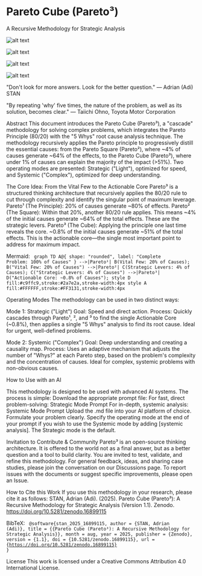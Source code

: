 # Pareto Cube (Pareto³)
A Recursive Methodology for Strategic Analysis

![alt text](https://img.shields.io/badge/License-CC%20BY%204.0-lightgrey.svg)

![alt text](https://zenodo.org/badge/DOI/10.5281/zenodo.16899115.svg)

![alt text](https://img.shields.io/badge/Arweave-Permanent%20Archive-green.svg)

![alt text](https://img.shields.io/badge/SSRN-View%20Preprint-blue.svg)

"Don't look for more answers. Look for the better question." — Adrian (Adi) STAN

"By repeating 'why' five times, the nature of the problem, as well as its solution, becomes clear." — Taiichi Ohno, Toyota Motor Corporation

Abstract
This document introduces the Pareto Cube (Pareto³), a "cascade" methodology for solving complex problems, which integrates the Pareto Principle (80/20) with the "5 Whys" root cause analysis technique. The methodology recursively applies the Pareto principle to progressively distill the essential causes: from the Pareto Square (Pareto²), where ~4% of causes generate ~64% of the effects, to the Pareto Cube (Pareto³), where under 1% of causes can explain the majority of the impact (>51%). Two operating modes are presented: Strategic ("Light"), optimized for speed, and Systemic ("Complex"), optimized for deep understanding.

The Core Idea: From the Vital Few to the Actionable Core
Pareto³ is a structured thinking architecture that recursively applies the 80/20 rule to cut through complexity and identify the singular point of maximum leverage.
Pareto¹ (The Principle): 20% of causes generate ~80% of effects.
Pareto² (The Square): Within that 20%, another 80/20 rule applies. This means ~4% of the initial causes generate ~64% of the total effects. These are the strategic levers.
Pareto³ (The Cube): Applying the principle one last time reveals the core. ~0.8% of the initial causes generate ~51% of the total effects. This is the actionable core—the single most important point to address for maximum impact.


Mermaid:
<code>
graph TD
A@{ shape: "rounded", label: "Complete Problem: 100% of Causes" } -->|Pareto¹| B(Vital Few: 20% of Causes);
B("Vital Few: 20% of Causes") -->|Pareto²| C(Strategic Levers: 4% of Causes);
C("Strategic Levers: 4% of Causes") -->|Pareto³| D("Actionable Core: ~0.8% of Causes");
style D fill:#c9ffc9,stroke:#2a7e2a,stroke-width:4px
style A fill:#FFFFFF,stroke:#FF3131,stroke-width:4px
</code>

Operating Modes
The methodology can be used in two distinct ways:

Mode 1: Strategic ("Light")
Goal: Speed and direct action.
Process: Quickly cascades through Pareto¹, ², and ³ to find the single Actionable Core (~0.8%), then applies a single "5 Whys" analysis to find its root cause. Ideal for urgent, well-defined problems.

Mode 2: Systemic ("Complex")
Goal: Deep understanding and creating a causality map.
Process: Uses an adaptive mechanism that adjusts the number of "Whys?" at each Pareto step, based on the problem's complexity and the concentration of causes. Ideal for complex, systemic problems with non-obvious causes.

How to Use with an AI

This methodology is designed to be used with advanced AI systems. The process is simple:
Download the appropriate prompt file:
For fast, direct problem-solving: Strategic Mode Prompt
For in-depth, systemic analysis: Systemic Mode Prompt
Upload the .md file into your AI platform of choice.
Formulate your problem clearly.
Specify the operating mode at the end of your prompt if you wish to use the Systemic mode by adding [systemic analysis]. The Strategic mode is the default.

Invitation to Contribute & Community
Pareto³ is an open-source thinking architecture. It is offered to the world not as a final answer, but as a better question and a tool to build clarity.
You are invited to test, validate, and refine this methodology.
For general feedback, ideas, and sharing case studies, please join the conversation on our Discussions page.
To report issues with the documents or suggest specific improvements, please open an Issue.

How to Cite this Work
If you use this methodology in your research, please cite it as follows:
STAN, Adrian (Adi). (2025). Pareto Cube (Pareto³): A Recursive Methodology for Strategic Analysis (Version 1.1). Zenodo. https://doi.org/10.5281/zenodo.16899115

BibTeX:
<code>
@software{stan_2025_16899115,
  author       = {STAN, Adrian (Adi)},
  title        = {{Pareto Cube (Pareto³): A Recursive Methodology for Strategic Analysis}},
  month        = aug,
  year         = 2025,
  publisher    = {Zenodo},
  version      = {1.1},
  doi          = {10.5281/zenodo.16899115},
  url          = {https://doi.org/10.5281/zenodo.16899115}
}
</code>

License
This work is licensed under a Creative Commons Attribution 4.0 International License.
